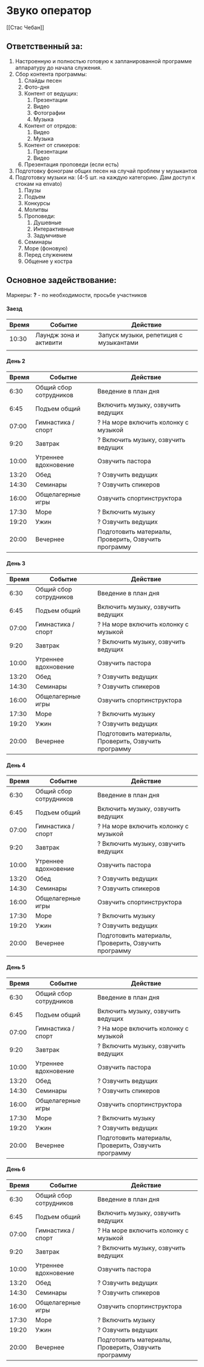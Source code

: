 # Звуко оператор
[[Стас Чебан]]
## Ответственный за:
1. Настроенную и полностью готовую к запланированной программе аппаратуру до начала служения.
2. Сбор контента программы:
	1. Слайды песен
	2. Фото-дня
	3. Контент от ведущих:
		1. Презентации
		2. Видео
		3. Фотографии
		4. Музыка
	4. Контент от отрядов:
		1. Видео
		2. Музыка
	5. Контент от спикеров:
		1. Презентации
		2. Видео
	6. Презентация проповеди (если есть)
3. Подготовку фонограм общих песен на случай проблем у музыкантов
4. Подготовку музыки на: (4-5 шт. на каждую категорию. Дам доступ к стокам на envato)
	1.  Паузы
	2.  Подъем
	3. Конкурсы
	4. Молитвы
	5. Проповеди:
		1. Душевные
		2. Интерактивные
		3. Задумчивые
	6. Семинары
	7. Море (фоновую)
	8. Перед служением
	9. Общение у костра


## Основное задействование:
Маркеры:
**?** - по необходимости, просьбе участников

#### Заезд
| Время | Событие                | Действие                               |
| ----- | ---------------------- | -------------------------------------- |
| 10:30 | Лаундж зона и активити | Запуск музыки, репетиция с музыкантами |
|       |                        |                                        |


#### День 2
| Время | Событие                | Действие                                             |
| ----- | ---------------------- | ---------------------------------------------------- |
| 6:30  | Общий сбор сотрудников | Введение в план дня                                  |
| 6:45  | Подъем общий           | Включить музыку, озвучить ведущих                    |
| 07:00 | Гимнастика / спорт     | ? На море включить колонку с музыкой                 |
| 9:20  | Завтрак                | ? Включить музыку, озвучить ведущих                  |
| 10:00 | Утреннее вдохновение   | Озвучить пастора                                     |
| 13:20 | Обед                   | ? Озвучить ведущих                                   |
| 14:30 | Семинары               | ? Озвучить спикеров                                  |
| 16:00 | Общелагерные игры      | Озвучить спортинструктора                            |
| 17:30 | Море                   | ? Включить музыку                                    |
| 19:20 | Ужин                   | ? Озвучить ведущих                                   |
| 20:00 | Вечернее               | Подготовить материалы, Проверить, Озвучить программу |


#### День 3
| Время | Событие                | Действие                                             |
| ----- | ---------------------- | ---------------------------------------------------- |
| 6:30  | Общий сбор сотрудников | Введение в план дня                                  |
| 6:45  | Подъем общий           | Включить музыку, озвучить ведущих                    |
| 07:00 | Гимнастика / спорт     | ? На море включить колонку с музыкой                 |
| 9:20  | Завтрак                | ? Включить музыку, озвучить ведущих                  |
| 10:00 | Утреннее вдохновение   | Озвучить пастора                                     |
| 13:20 | Обед                   | ? Озвучить ведущих                                   |
| 14:30 | Семинары               | ? Озвучить спикеров                                  |
| 16:00 | Общелагерные игры      | Озвучить спортинструктора                            |
| 17:30 | Море                   | ? Включить музыку                                    |
| 19:20 | Ужин                   | ? Озвучить ведущих                                   |
| 20:00 | Вечернее               | Подготовить материалы, Проверить, Озвучить программу |


#### День 4
| Время | Событие                | Действие                                             |
| ----- | ---------------------- | ---------------------------------------------------- |
| 6:30  | Общий сбор сотрудников | Введение в план дня                                  |
| 6:45  | Подъем общий           | Включить музыку, озвучить ведущих                    |
| 07:00 | Гимнастика / спорт     | ? На море включить колонку с музыкой                 |
| 9:20  | Завтрак                | ? Включить музыку, озвучить ведущих                  |
| 10:00 | Утреннее вдохновение   | Озвучить пастора                                     |
| 13:20 | Обед                   | ? Озвучить ведущих                                   |
| 14:30 | Семинары               | ? Озвучить спикеров                                  |
| 16:00 | Общелагерные игры      | Озвучить спортинструктора                            |
| 17:30 | Море                   | ? Включить музыку                                    |
| 19:20 | Ужин                   | ? Озвучить ведущих                                   |
| 20:00 | Вечернее               | Подготовить материалы, Проверить, Озвучить программу |


#### День 5
| Время | Событие                | Действие                                             |
| ----- | ---------------------- | ---------------------------------------------------- |
| 6:30  | Общий сбор сотрудников | Введение в план дня                                  |
| 6:45  | Подъем общий           | Включить музыку, озвучить ведущих                    |
| 07:00 | Гимнастика / спорт     | ? На море включить колонку с музыкой                 |
| 9:20  | Завтрак                | ? Включить музыку, озвучить ведущих                  |
| 10:00 | Утреннее вдохновение   | Озвучить пастора                                     |
| 13:20 | Обед                   | ? Озвучить ведущих                                   |
| 14:30 | Семинары               | ? Озвучить спикеров                                  |
| 16:00 | Общелагерные игры      | Озвучить спортинструктора                            |
| 17:30 | Море                   | ? Включить музыку                                    |
| 19:20 | Ужин                   | ? Озвучить ведущих                                   |
| 20:00 | Вечернее               | Подготовить материалы, Проверить, Озвучить программу |


#### День 6
| Время | Событие                | Действие                                             |
| ----- | ---------------------- | ---------------------------------------------------- |
| 6:30  | Общий сбор сотрудников | Введение в план дня                                  |
| 6:45  | Подъем общий           | Включить музыку, озвучить ведущих                    |
| 07:00 | Гимнастика / спорт     | ? На море включить колонку с музыкой                 |
| 9:20  | Завтрак                | ? Включить музыку, озвучить ведущих                  |
| 10:00 | Утреннее вдохновение   | Озвучить пастора                                     |
| 13:20 | Обед                   | ? Озвучить ведущих                                   |
| 14:30 | Семинары               | ? Озвучить спикеров                                  |
| 16:00 | Общелагерные игры      | Озвучить спортинструктора                            |
| 17:30 | Море                   | ? Включить музыку                                    |
| 19:20 | Ужин                   | ? Озвучить ведущих                                   |
| 20:00 | Вечернее               | Подготовить материалы, Проверить, Озвучить программу |

